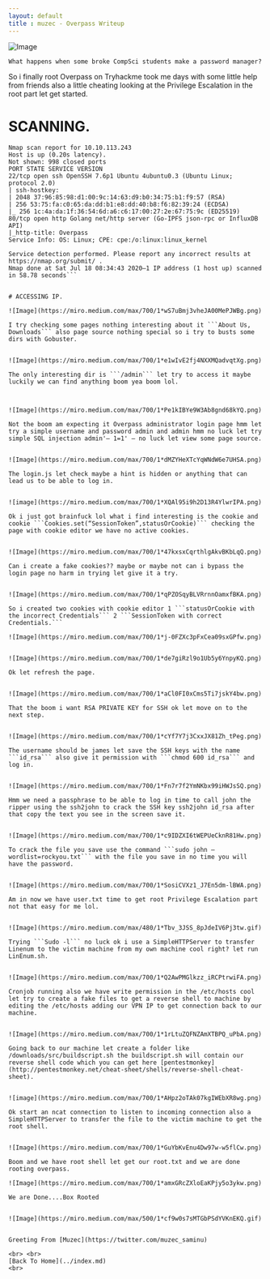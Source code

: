 ```yaml
---
layout: default
title : muzec - Overpass Writeup
---
```


![Image](https://miro.medium.com/max/490/1*tWD5crPD4r7m_DY8T17uIg.png)

```What happens when some broke CompSci students make a password manager?```

So i finally root Overpass on Tryhackme took me days with some little help from friends also a little cheating looking at the Privilege Escalation in the root part let get started.

# SCANNING.


```Nmap 7.80 scan initiated Sat Jul 18 08:33:44 2020 as: nmap -sC -sV -oA nmap 10.10.113.243
Nmap scan report for 10.10.113.243
Host is up (0.20s latency).
Not shown: 998 closed ports
PORT STATE SERVICE VERSION
22/tcp open ssh OpenSSH 7.6p1 Ubuntu 4ubuntu0.3 (Ubuntu Linux; protocol 2.0)
| ssh-hostkey:
| 2048 37:96:85:98:d1:00:9c:14:63:d9:b0:34:75:b1:f9:57 (RSA)
| 256 53:75:fa:c0:65:da:dd:b1:e8:dd:40:b8:f6:82:39:24 (ECDSA)
|_ 256 1c:4a:da:1f:36:54:6d:a6:c6:17:00:27:2e:67:75:9c (ED25519)
80/tcp open http Golang net/http server (Go-IPFS json-rpc or InfluxDB API)
|_http-title: Overpass
Service Info: OS: Linux; CPE: cpe:/o:linux:linux_kernel

Service detection performed. Please report any incorrect results at https://nmap.org/submit/ .
Nmap done at Sat Jul 18 08:34:43 2020–1 IP address (1 host up) scanned in 58.78 seconds```


# ACCESSING IP.

![Image](https://miro.medium.com/max/700/1*wS7uBmj3vheJA00MePJWBg.png)

I try checking some pages nothing interesting about it ```About Us, Downloads``` also page source nothing special so i try to busts some dirs with Gobuster.


![Image](https://miro.medium.com/max/700/1*e1wIvE2fj4NXXMQadvqtXg.png)

The only interesting dir is ```/admin``` let try to access it maybe luckily we can find anything boom yea boom lol.



![Image](https://miro.medium.com/max/700/1*Pe1kIBYe9W3Ab8gnd68kYQ.png)

Not the boom am expecting it Overpass administrator login page hmm let try a simple username and password admin and admin hmm no luck let try simple SQL injection admin'— 1=1' — no luck let view some page source.


![Image](https://miro.medium.com/max/700/1*dMZYHeXTcYqWNdW6e7UHSA.png)

The login.js let check maybe a hint is hidden or anything that can lead us to be able to log in.


![image](https://miro.medium.com/max/700/1*XQAl95i9h2D13R4YlwrIPA.png)

Ok i just got brainfuck lol what i find interesting is the cookie and cookie ```Cookies.set(“SessionToken”,statusOrCookie)``` checking the page with cookie editor we have no active cookies.


![Image](https://miro.medium.com/max/700/1*47kxsxCqrthlgAkvBKbLqQ.png)

Can i create a fake cookies?? maybe or maybe not can i bypass the login page no harm in trying let give it a try.


![Image](https://miro.medium.com/max/700/1*qPZOSqyBLVRrnnOamxfBKA.png)

So i created two cookies with cookie editor 1 ```statusOrCookie with the incorrect Credentials``` 2 ```SessionToken with correct Credentials.```

![Image](https://miro.medium.com/max/700/1*j-0FZXc3pFxCea09sxGPfw.png)


![Image](https://miro.medium.com/max/700/1*de7giRzl9o1Ub5y6YnpyKQ.png)

Ok let refresh the page.


![Image](https://miro.medium.com/max/700/1*aCl0FI0xCms5Ti7jskY4bw.png)

That the boom i want RSA PRIVATE KEY for SSH ok let move on to the next step.


![Image](https://miro.medium.com/max/700/1*cYf7Y7j3CxxJX81Zh_tPeg.png)

The username should be james let save the SSH keys with the name ```id_rsa``` also give it permission with ```chmod 600 id_rsa``` and log in.


![Image](https://miro.medium.com/max/700/1*Fn7r7f2YmNKbx99iHWJsSQ.png)

Hmm we need a passphrase to be able to log in time to call john the ripper using the ssh2john to crack the SSH key ssh2john id_rsa after that copy the text you see in the screen save it.


![Image](https://miro.medium.com/max/700/1*c9IDZXI6tWEPUeCknR81Hw.png)

To crack the file you save use the command ```sudo john — wordlist=rockyou.txt``` with the file you save in no time you will have the password.


![Image](https://miro.medium.com/max/700/1*SosiCVXz1_J7En5dm-lBWA.png)

Am in now we have user.txt time to get root Privilege Escalation part not that easy for me lol.


![Image](https://miro.medium.com/max/480/1*Tbv_3JSS_8pJdeIV6Pj3tw.gif)

Trying ```Sudo -l``` no luck ok i use a SimpleHTTPServer to transfer Linenum to the victim machine from my own machine cool right? let run LinEnum.sh.


![Image](https://miro.medium.com/max/700/1*Q2AwPMGlkzz_iRCPtrwiFA.png)

Cronjob running also we have write permission in the /etc/hosts cool let try to create a fake files to get a reverse shell to machine by editing the /etc/hosts adding our VPN IP to get connection back to our machine.


![Image](https://miro.medium.com/max/700/1*1rLtuZQFNZAmXTBPQ_uPbA.png)

Going back to our machine let create a folder like /downloads/src/buildscript.sh the buildscript.sh will contain our reverse shell code which you can get here [pentestmonkey](http://pentestmonkey.net/cheat-sheet/shells/reverse-shell-cheat-sheet).


![image](https://miro.medium.com/max/700/1*AHpz2oTAk07kgIWEbXR8wg.png)

Ok start an ncat connection to listen to incoming connection also a SimpleHTTPServer to transfer the file to the victim machine to get the root shell.


![Image](https://miro.medium.com/max/700/1*GuYbKvEnu4Dw97w-w5flCw.png)

Boom and we have root shell let get our root.txt and we are done rooting overpass.

![Image](https://miro.medium.com/max/700/1*amxGRcZXloEaKPjy5o3ykw.png)

We are Done....Box Rooted


![Image](https://miro.medium.com/max/500/1*cf9w0s7sMTGbPSdYVKnEKQ.gif)


Greeting From [Muzec](https://twitter.com/muzec_saminu)

<br> <br>
[Back To Home](../index.md)
<br>


